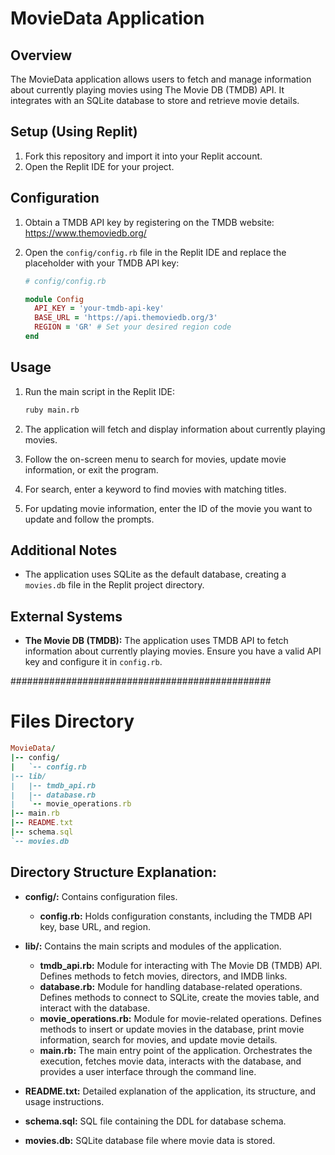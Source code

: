 # MovieData Application

## Overview
The MovieData application allows users to fetch and manage information about currently playing movies using The Movie DB (TMDB) API. It integrates with an SQLite database to store and retrieve movie details.

## Setup (Using Replit)
1. Fork this repository and import it into your Replit account.
2. Open the Replit IDE for your project.

## Configuration
1. Obtain a TMDB API key by registering on the TMDB website: https://www.themoviedb.org/
2. Open the `config/config.rb` file in the Replit IDE and replace the placeholder with your TMDB API key:

    ```ruby
    # config/config.rb

    module Config
      API_KEY = 'your-tmdb-api-key'
      BASE_URL = 'https://api.themoviedb.org/3'
      REGION = 'GR' # Set your desired region code
    end
    ```

## Usage
1. Run the main script in the Replit IDE:

    ```bash
    ruby main.rb
    ```

2. The application will fetch and display information about currently playing movies.
3. Follow the on-screen menu to search for movies, update movie information, or exit the program.
4. For search, enter a keyword to find movies with matching titles.
5. For updating movie information, enter the ID of the movie you want to update and follow the prompts.

## Additional Notes
- The application uses SQLite as the default database, creating a `movies.db` file in the Replit project directory.

## External Systems
- **The Movie DB (TMDB):** The application uses TMDB API to fetch information about currently playing movies. Ensure you have a valid API key and configure it in `config.rb`.

###############################################
# Files Directory
```ruby
MovieData/
|-- config/
|   `-- config.rb
|-- lib/
|   |-- tmdb_api.rb
|   |-- database.rb
|   `-- movie_operations.rb
|-- main.rb
|-- README.txt
|-- schema.sql
`-- movies.db
```
## Directory Structure Explanation:

- **config/:** Contains configuration files.
  - **config.rb:** Holds configuration constants, including the TMDB API key, base URL, and region.

- **lib/:** Contains the main scripts and modules of the application.
  - **tmdb_api.rb:** Module for interacting with The Movie DB (TMDB) API. Defines methods to fetch movies, directors, and IMDB links.
  - **database.rb:** Module for handling database-related operations. Defines methods to connect to SQLite, create the movies table, and interact with the database.
  - **movie_operations.rb:** Module for movie-related operations. Defines methods to insert or update movies in the database, print movie information, search for movies, and update movie details.
  - **main.rb:** The main entry point of the application. Orchestrates the execution, fetches movie data, interacts with the database, and provides a user interface through the command line.

- **README.txt:** Detailed explanation of the application, its structure, and usage instructions.

- **schema.sql:** SQL file containing the DDL for database schema.

- **movies.db:** SQLite database file where movie data is stored.